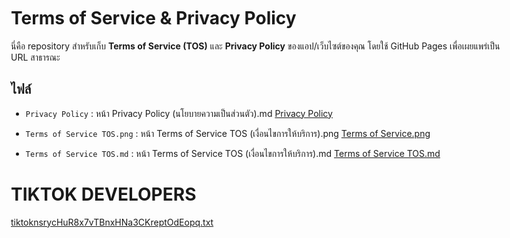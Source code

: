 # Terms of Service & Privacy Policy

นี่คือ repository สำหรับเก็บ **Terms of Service (TOS)** และ **Privacy Policy** ของแอป/เว็บไซต์ของคุณ โดยใช้ GitHub Pages เพื่อเผยแพร่เป็น URL สาธารณะ

## ไฟล์
- `Privacy Policy` : หน้า Privacy Policy (นโยบายความเป็นส่วนตัว).md <a href="Privacy Policy (นโยบายความเป็นส่วนตัว).md">Privacy Policy</a></p>
- `Terms of Service TOS.png` : หน้า Terms of Service TOS (เงื่อนไขการให้บริการ).png <a href="Terms of Service TOS (เงื่อนไขการให้บริการ).png" >Terms of Service.png</a></p>
- `Terms of Service TOS.md` : หน้า Terms of Service TOS (เงื่อนไขการให้บริการ).md <a href="Terms of Service TOS (เงื่อนไขการให้บริการ).md" >Terms of Service TOS.md</a></p>

# TIKTOK DEVELOPERS
[tiktoknsrycHuR8x7vTBnxHNa3CKreptOdEopq.txt](https://github.com/user-attachments/files/22311728/tiktoknsrycHuR8x7vTBnxHNa3CKreptOdEopq.txt)

<link rel="stylesheet" href="https://cdnjs.cloudflare.com/ajax/libs/github-markdown-css/5.1.0/github-markdown-light.min.css">
<style>
  body {
    box-sizing: border-box;
    min-width: 200px;
    max-width: 900px;
    margin: 0 auto;
    padding: 45px;
  }
</style>
